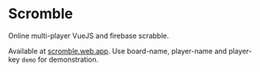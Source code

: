 # Scromble

Online multi-player VueJS and firebase scrabble.

Available at [scromble.web.app](http://scromble.web.app). Use board-name, player-name and player-key ``demo`` for demonstration.